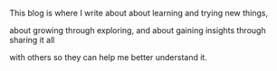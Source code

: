This blog is where I write about about learning and trying new things, 

about growing through exploring, and about gaining insights through sharing it all

with others so they can help me better understand it.
